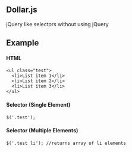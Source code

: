 ## Dollar.js
jQuery like selectors without using jQuery

## Example

#### HTML
    <ul class="test">
      <li>List item 1</li>
      <li>List item 2</li>
      <li>List item 3</li>
    </ul>

#### Selector (Single Element)
    $('.test');
    
#### Selector (Multiple Elements)
    $('.test li'); //returns array of li elements